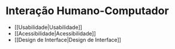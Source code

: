 # Interação Humano-Computador

- [[Usabilidade|Usabilidade]]
- [[Acessibilidade|Acessibilidade]]
- [[Design de Interface|Design de Interface]]
